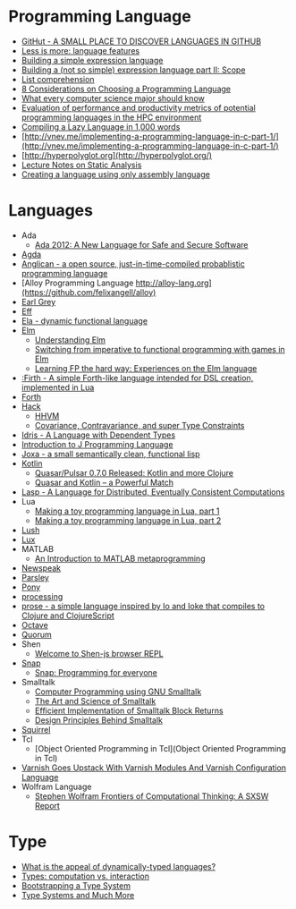 Programming Language
====================
* [GitHut - A SMALL PLACE TO DISCOVER LANGUAGES IN GITHUB](http://githut.info/)
* [Less is more: language features](http://blog.ploeh.dk/2015/04/13/less-is-more-language-features/)
* [Building a simple expression language](https://code.mixpanel.com/2015/02/24/building-a-simple-expression-language/)
* [Building a (not so simple) expression language part II: Scope](https://code.mixpanel.com/2015/04/28/building-a-not-so-simple-expression-language/)
* [List comprehension](http://en.wikipedia.org/w/index.php?title=List_comprehension&printable=yes)
* [8 Considerations on Choosing a Programming Language](http://www.scala-academy.com/blog/8-considerations-on-choosing-a-programming-language)
* [What every computer science major should know](http://matt.might.net/articles/what-cs-majors-should-know/)
* [Evaluation of performance and productivity metrics of potential programming languages in the HPC environment](http://octarineparrot.com/assets/mrfloya-thesis-ba.pdf)
* [Compiling a Lazy Language in 1,000 words](http://jozefg.bitbucket.org/posts/2015-05-19-compiling.html)
* [http://vnev.me/implementing-a-programming-language-in-c-part-1/](http://vnev.me/implementing-a-programming-language-in-c-part-1/)
* [http://hyperpolyglot.org](http://hyperpolyglot.org/)
* [Lecture Notes on Static Analysis](http://www.itu.dk/people/brabrand/static.pdf)
* [Creating a language using only assembly language](https://speakerdeck.com/nineties/creating-a-language-using-only-assembly-language)

# Languages
* Ada
  * [Ada 2012: A New Language for Safe and Secure Software](http://cotsjournalonline.com/articles/view/102810)
* [Agda](http://learnyouanagda.liamoc.net/)
* [Anglican - a open source, just-in-time-compiled probablistic programming language](http://www.robots.ox.ac.uk/~fwood/anglican/index.html)
* [Alloy Programming Language http://alloy-lang.org](https://github.com/felixangell/alloy)
* [Earl Grey](http://breuleux.github.io/earl-grey/)
* [Eff](http://www.eff-lang.org/)
* [Ela - dynamic functional language](http://elalang.net/)
* [Elm](http://elm-lang.org/)
  * [Understanding Elm](http://www.srid.ca/posts/2015-05-24-understanding-elm.html)
  * [Switching from imperative to functional programming with games in Elm](https://github.com/Dobiasd/articles/blob/master/switching_from_imperative_to_functional_programming_with_games_in_Elm.md)
  * [Learning FP the hard way: Experiences on the Elm language](https://gist.github.com/ohanhi/0d3d83cf3f0d7bbea9db)
* [:Firth - A simple Forth-like language intended for DSL creation, implemented in Lua](https://github.com/IonoclastBrigham/firth)
* [Forth](https://www.youtube.com/watch?v=Q6FflPMHZP4)
* [Hack](http://hacklang.org/)
  * [HHVM](http://hhvm.com/)
  * [Covariance, Contravariance, and super Type Constraints](http://hhvm.com/blog/9215/covariance-contravariance-and-super-type-constraints)
* [Idris - A Language with Dependent Types](http://www.idris-lang.org/)
* [Introduction to J Programming Language](http://kukuruku.co/hub/funcprog/introduction-to-j-programming-language-2004)
* [Joxa - a small semantically clean, functional lisp](http://joxa.org/)
* [Kotlin](http://kotlinlang.org/)
  * [Quasar/Pulsar 0.7.0 Released: Kotlin and more Clojure](http://blog.paralleluniverse.co/2015/05/29/quasar-pulsar-0-7-0/)
  * [Quasar and Kotlin – a Powerful Match](http://blog.paralleluniverse.co/2015/06/04/quasar-kotlin/)
* [Lasp - A Language for Distributed, Eventually Consistent Computations](http://lasp-lang.org/)
* Lua
  * [Making a toy programming language in Lua, part 1](http://www.playwithlua.com/?p=66)
  * [Making a toy programming language in Lua, part 2](http://www.playwithlua.com/?p=68)
* [Lush](http://lush.sourceforge.net/)
* [Lux](https://github.com/LuxLang/lux)
* MATLAB
  * [An Introduction to MATLAB metaprogramming](http://daniel-levin.github.io/2015/05/16/intro-to-matlab-metaprog.html)
* [Newspeak](http://www.newspeaklanguage.org/)
* [Parsley](https://github.com/fizx/parsley/wiki)
* [Pony](http://ponylang.org/)
* [processing](https://processing.org/)
* [prose - a simple language inspired by Io and Ioke that compiles to Clojure and ClojureScript](https://github.com/aaron-lebo/prose)
* [Octave](http://www.gnu.org/software/octave/)
* [Quorum](http://www.quorumlanguage.com/)
* Shen
  * [Welcome to Shen-js browser REPL](http://gravicappa.github.io/shen-js/shen.html#/.doc/welcome.html)
* [Snap](http://byob.berkeley.edu/)
  * [Snap: Programming for everyone](https://blog.miosoft.com/2015/02/snap-programming-for-everyone/)
* Smalltalk
  * [Computer Programming using GNU Smalltalk](http://setcom.ee/tanno/info/is/teave/ained/it/ite_dev_lan_smalltalk_gokel_programming_smalltalk_2009.pdf)
  * [The Art and Science of Smalltalk](http://sdmeta.gforge.inria.fr/FreeBooks/Art/artAdded174186187Final.pdf)
  * [Efficient Implementation of Smalltalk Block Returns](http://www.wirfs-brock.com/allen/things/smalltalk-things/efficient-implementation-smalltalk-block-returns)
  * [Design Principles Behind Smalltalk](https://www.cs.virginia.edu/~evans/cs655/readings/smalltalk.html)
* [Squirrel](http://squirrel-lang.org/)
* Tcl
  * [Object Oriented Programming in Tcl](Object Oriented Programming in Tcl)
* [Varnish Goes Upstack With Varnish Modules And Varnish Configuration Language](http://highscalability.com/blog/2015/5/6/varnish-goes-upstack-with-varnish-modules-and-varnish-config.html)
* Wolfram Language
  * [Stephen Wolfram Frontiers of Computational Thinking: A SXSW Report](http://blog.stephenwolfram.com/2015/03/frontiers-of-computational-thinking-a-sxsw-report/)

# Type
* [What is the appeal of dynamically-typed languages?](https://gist.github.com/non/ec48b0a7343db8291b92)
* [Types: computation vs. interaction](http://researchblogs.cs.bham.ac.uk/thelablunch/2015/06/types-computation-vs-interaction/)
* [Bootstrapping a Type System](http://journal.stuffwithstuff.com/2010/10/29/bootstrapping-a-type-system/)
* [Type Systems and Much More](https://channel9.msdn.com/Events/Lang-NEXT/Lang-NEXT-2014/Panel-Type-Systems-and-Much-More?mobile=false)
